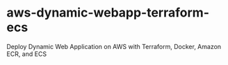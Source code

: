 # aws-dynamic-webapp-terraform-ecs
Deploy Dynamic Web Application on AWS with Terraform, Docker, Amazon ECR, and ECS
